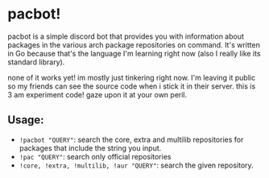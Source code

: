 # pacbot!
pacbot is a simple discord bot that provides you with information about packages in the various arch package repositories on command. It's written in Go because that's the language I'm learning right now (also I really like its standard library).

none of it works yet! im mostly just tinkering right now. I'm leaving it public so my friends can see the source code when i stick it in their server. this is 3 am experiment code! gaze upon it at your own peril.

## Usage:
- `!pacbot "QUERY"`: search the core, extra and multilib repositories for packages that include the string you input.
- `!pac "QUERY"`: search only official repositories
- `!core, !extra, !multilib, !aur "QUERY"`: search the given repository.
